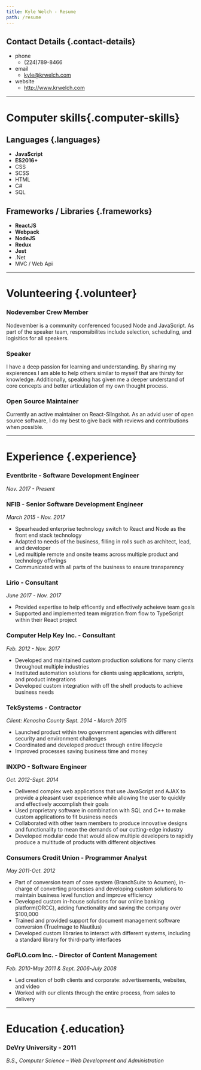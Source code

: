 ```yaml
---
title: Kyle Welch - Resume
path: /resume
---
```


## Contact Details {.contact-details}

* phone
  * (224)789-8466
* email
  * kyle@krwelch.com
* website
  * http://www.krwelch.com

---

# Computer skills{.computer-skills}

## Languages {.languages}

* **JavaScript**
* **ES2016+**
* CSS
* SCSS
* HTML
* C#
* SQL

## Frameworks / Libraries {.frameworks}

* **ReactJS**
* **Webpack**
* **NodeJS**
* **Redux**
* **Jest**
* .Net
* MVC / Web Api

---

# Volunteering {.volunteer}

### Nodevember Crew Member

Nodevember is a community conferenced focused Node and JavaScript. As part of the speaker team, responsibilites include selection, scheduling, and logisitics for all speakers.

### Speaker

I have a deep passion for learning and understanding. By sharing my expierences I am able to help others similar to myself that are thirsty for knowledge. Additionally, speaking has given me a deeper understand of core concepts and better articulation of my own thought process.

### Open Source Maintainer

Currently an active maintainer on React-Slingshot. As an advid user of open source software, I do my best to give back with reviews and contributions when possible.

---

# Experience {.experience}

### Eventbrite - Software Development Engineer

_Nov. 2017 - Present_

### NFIB - Senior Software Development Engineer

_March 2015 - Nov. 2017_

* Spearheaded enterprise technology switch to React and Node as the front end stack technology
* Adapted to needs of the business, filling in rolls such as architect, lead, and developer
* Led multiple remote and onsite teams across multiple product and technology offerings
* Communicated with all parts of the business to ensure transparency

### Lirio - Consultant

_June 2017 - Nov. 2017_

* Provided expertise to help efficently and effectively acheieve team goals
* Supported and implemented team migration from flow to TypeScript within their React project

### Computer Help Key Inc. - Consultant

_Feb. 2012 - Nov. 2017_

* Developed and maintained custom production solutions for many clients throughout multiple industries
* Instituted automation solutions for clients using applications, scripts, and product integrations
* Developed custom integration with off the shelf products to achieve business needs

### TekSystems - Contractor

_*Client: Kenosha County*_
_Sept. 2014 - March 2015_

* Launched product within two government agencies with different security and environment challenges
* Coordinated and developed product through entire lifecycle
* Improved processes saving business time and money

### INXPO - Software Engineer

_Oct. 2012-Sept. 2014_

* Delivered complex web applications that use JavaScript and AJAX to provide a pleasant user experience while allowing the user to quickly and effectively accomplish their goals
* Used proprietary software in combination with SQL and C++ to make custom applications to fit business needs
* Collaborated with other team members to produce innovative designs and functionality to mean the demands of our cutting-edge industry
* Developed modular code that would allow multiple developers to rapidly produce a multitude of products with different objectives

### Consumers Credit Union - Programmer Analyst

_May 2011-Oct. 2012_

* Part of conversion team of core system (BranchSuite to Acumen), in-charge of converting processes and developing custom solutions to maintain business level function and improve efficiency
* Developed custom in-house solutions for our online banking platform(ORCC), adding functionality and saving the company over $100,000
* Trained and provided support for document management software conversion (TrueImage to Nautilus)
* Developed custom libraries to interact with different systems, including a standard library for third-party interfaces

### GoFLO.com Inc. - Director of Content Management

_Feb. 2010-May 2011 & Sept. 2006-July 2008_

* Led creation of both clients and corporate: advertisements, websites, and video
* Worked with our clients through the entire process, from sales to delivery

---

# Education {.education}

### DeVry University - 2011

_B.S., Computer Science – Web Development and Administration_
